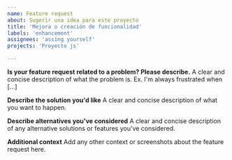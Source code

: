 ```yaml
---
name: Feature request
about: Sugerir una idea para este proyecto
title: 'Mejora o creación de funcionalidad'
labels: 'enhancement'
assignees: 'assing yourself'
projects: 'Proyecto js'

---
```


**Is your feature request related to a problem? Please describe.**
A clear and concise description of what the problem is. 
Ex. I'm always frustrated when [...]

**Describe the solution you'd like**
A clear and concise description of what you want to happen.

**Describe alternatives you've considered**
A clear and concise description of any alternative solutions or features you've considered.

**Additional context**
Add any other context or screenshots about the feature request here.
